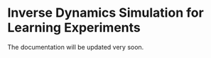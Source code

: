 # Inverse Dynamics Simulation for Learning Experiments

The documentation will be updated very soon.



